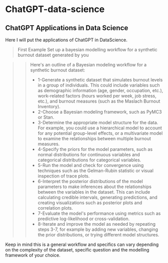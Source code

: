 # ChatGPT-data-science
ChatGPT Applications in Data Science
---
Here I will put the applications of ChatGPT in DataScience. 

> First Example
Set up a bayesian modelling workflow for a synthetic burnout dataset generated by you

>>Here's an outline of a Bayesian modeling workflow for a synthetic burnout dataset:
>>+ 1-Generate a synthetic dataset that simulates burnout levels in a group of individuals. This could include variables such as demographic information (age, gender, occupation, etc.), work-related factors (hours worked per week, job stress, etc.), and burnout measures (such as the Maslach Burnout Inventory).
>>+ 2-Choose a Bayesian modeling framework, such as PyMC3 or Stan.
>>+ 3-Determine the appropriate model structure for the data. For example, you could use a hierarchical model to account for any potential group-level effects, or a multivariate model to examine the relationships between multiple burnout measures.
>>+ 4-Specify the priors for the model parameters, such as normal distributions for continuous variables and categorical distributions for categorical variables.
>>+ 5-Run the model and check for convergence using techniques such as the Gelman-Rubin statistic or visual inspection of trace plots.
>>+ 6-Interpret the posterior distributions of the model parameters to make inferences about the relationships between the variables in the dataset. This can include calculating credible intervals, generating predictions, and creating visualizations such as posterior plots and correlation plots.
>>+ 7-Evaluate the model's performance using metrics such as predictive log-likelihood or cross-validation.
>>+ 8-Iterate and improve the model as needed by repeating steps 3-7, for example by adding new variables, changing the prior distributions, or trying different model structures.

Keep in mind this is a general workflow and specifics can vary depending on the complexity of the dataset, specific question and the modelling framework of your choice.

